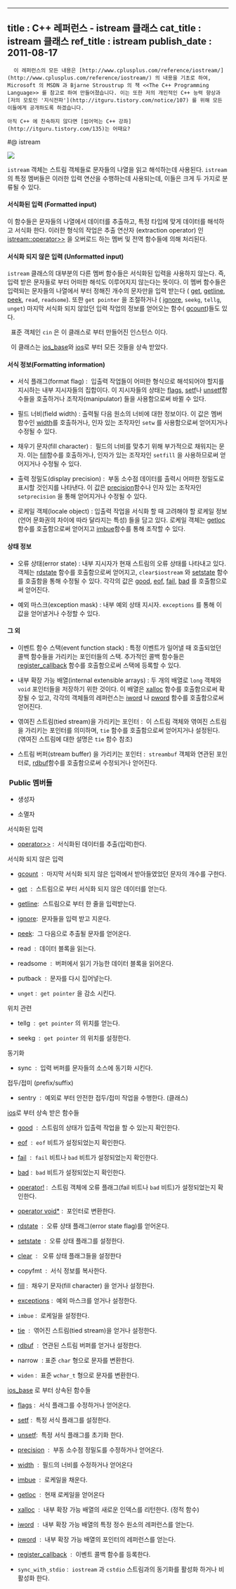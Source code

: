 ----------------
title : C++ 레퍼런스 - istream 클래스
cat_title :  istream 클래스
ref_title : istream
publish_date : 2011-08-17
--------------


```warning
  이 레퍼런스의 모든 내용은 [http://www.cplusplus.com/reference/iostream/](http://www.cplusplus.com/reference/iostream/) 의 내용을 기초로 하여, Microsoft 의 MSDN 과 Bjarne Stroustrup 의 책 <<The C++ Programming Language>> 를 참고로 하여 만들어졌습니다. 이는 또한 저의 개인적인 C++ 능력 향상과 [저의 모토인 '지식전파'](http://itguru.tistory.com/notice/107) 를 위해 모든 이들에게 공개하도록 하겠습니다.
```

```info
아직 C++ 에 친숙하지 않다면 [씹어먹는 C++ 강좌](http://itguru.tistory.com/135)는 어때요?
```

#@ istream

![](http://img1.daumcdn.net/thumb/R1920x0/?fname=http%3A%2F%2Fcfile22.uf.tistory.com%2Fimage%2F195A313C509A45B20CA82E)

`istream` 객체는 스트림 객체들로 문자들의 나열을 읽고 해석하는데 사용된다. `istream` 의 특정 멤버들은 이러한 입력 연산을 수행하는데 사용되는데, 이들은 크게 두 가지로 분류될 수 있다.

#### 서식화된 입력 (Formatted input)

이 함수들은 문자들의 나열에서 데이터를 추출하고, 특정 타입에 맞게 데이터를 해석하고 서식화 한다. 이러한 형식의 작업은 추출 연산자 (extraction operator) 인 
 [istream::operator>>](http://itguru.tistory.com/147) 을 오버로드 하는 멤버 및 전역 함수들에 의해 처리된다.

#### 서식화 되지 않은 입력 (Unformatted input)


`istream` 클래스의 대부분의 다른 멤버 함수들은 서식화된 입력을 사용하지 않는다. 즉, 입력 받은 문자들로 부터 어떠한 해석도 이루어지지 않는다는 뜻이다. 이 멤버 함수들은 입력되는 문자들의 나열에서 부터 정해진 개수의 문자만을 입력 받는다 (
 [get](http://itguru.tistory.com/191), 
 [getline](http://itguru.tistory.com/149), 
 [peek](http://itguru.tistory.com/194), `read`, `readsome`). 또한 `get pointer` 을 조절하거나 (
 [ignore](http://itguru.tistory.com/193), `seekg`, `tellg`, `unget`) 마지막 서식화 되지 않았던 입력 작업의 정보를 얻어오는 함수(
 [gcount](http://itguru.tistory.com/192))들도 있다.


  표준 객체인 `cin` 은 이 클래스로 부터 만들어진 인스턴스 이다.

  이 클래스는 [ios_base](http://itguru.tistory.com/144)와 [ios](http://itguru.tistory.com/145)로 부터 모든 것들을 상속 받았다.

#### 서식 정보(Formatting information)


* 서식 플래그(format flag) :  입출력 작업들이 어떠한 형식으로 해석되어야 할지를 지시하는 내부 지시자들의 집합이다. 이 지시자들의 상태는
 [flags](http://itguru.tistory.com/153),
 [setf](http://itguru.tistory.com/155)나
 [unsetf](http://itguru.tistory.com/156)함수들을 호출하거나 조작자(manipulator) 들을 사용함으로써 바뀔 수 있다.



* 필드 너비(field width) : 출력될 다음 원소의 너비에 대한 정보이다. 이 값은 멤버 함수인
 [width](http://itguru.tistory.com/152)를 호출하거나, 인자 있는 조작자인 `setw` 를 사용함으로써 얻어지거나 수정될 수 있다.



* 채우기 문자(fill character)
:  필드의 너비를 맞추기 위해 부가적으로 채워지는 문자. 이는
 [fill](http://itguru.tistory.com/181)함수를 호출하거나, 인자가 있는 조작자인 `setfill` 을 사용하므로써 얻어지거나 수정될 수 있다.

* 출력 정밀도(display precision) :  부동 소수점 데이터를 출력시 어떠한 정밀도로 표시할 것인지를 나타낸다. 이 값은
 [precision](http://itguru.tistory.com/157)함수나 인자 있는 조작자인 `setprecision` 을 통해 얻어지거나 수정될 수 있다.

* 로케일 객체(locale object) : 입출력 작업을 서식화 할 때 고려해야 할 로케일 정보(언어 문화권의 차이에 따라 달라지는 특성) 들을 담고 있다. 로케일 객체는
 [getloc](http://itguru.tistory.com/160)함수를 호출함으로써 얻어지고
 [imbue](http://itguru.tistory.com/158)함수를 통해 조작할 수 있다.




#### 상태 정보


* 오류 상태(error state) : 내부 지시자가 현재 스트림의 오류 상태를 나타내고 있다. 객체는
 [rdstate](http://itguru.tistory.com/171) 함수를 호출함으로써 얻어지고, `clear$iostream` 와
 [setstate](http://itguru.tistory.com/179) 함수를 호출함을 통해 수정될 수 있다. 각각의 값은
 [good](http://itguru.tistory.com/164), 
 [eof](http://itguru.tistory.com/167), 
 [fail](http://itguru.tistory.com/165), 
 [bad](http://itguru.tistory.com/166) 를 호출함으로써 얻어진다.



* 예외 마스크(exception mask) : 내부 예외 상태 지시자. `exceptions` 를 통해 이 값을 얻어낼거나 수정할 수 있다.




#### 그 외


* 이벤트 함수 스택(event function stack) : 특정 이벤트가 일어낼 때 호출되었던 콜백 함수들을 가리키는 포인터들의 스택. 추가적인 콜백 함수들은
 [register_callback](http://itguru.tistory.com/159) 함수를 호출함으로써 스택에 등록할 수 있다.

* 내부 확장 가능 배열(internal extensible arrays) : 두 개의 배열로 `long` 객체와 `void` 포인터들을 저장하기 위한 것이다. 이 배열은 [xalloc](http://itguru.tistory.com/162) 함수를 호출함으로써 확장될 수 있고, 각각의 객체들의 레퍼런스는 [iword](http://itguru.tistory.com/161) 나 [pword](http://itguru.tistory.com/163) 함수를 호출함으로써 얻어진다.



* 엮여진 스트림(tied stream)을 가리키는 포인터 :  이 스트림 객체와 엮여진 스트림을 가리키는 포인터를 의미하며, `tie` 함수를 호출함으로써 얻어지거나 설정된다.  (엮여진 스트림에 대한 설명은 `tie` 함수 참조)



* 스트림 버퍼(stream buffer) 을 가리키는 포인터 :  `streambuf` 객체와 연관된 포인터로, [rdbuf](http://itguru.tistory.com/182)함수를 호출함으로써 수정되거나 얻어진다.






###  Public 멤버들


* 생성자

* 소멸자


서식화된 입력


*  [operator>>](http://itguru.tistory.com/147) :  서식화된 데이터를 추출(입력)한다.




서식화 되지 않은 입력


*  [gcount](http://itguru.tistory.com/192)  :  마지막 서식화 되지 않은 입력에서 받아들였었던 문자의 개수를 구한다.

*  [get](http://itguru.tistory.com/191)  :  스트림으로 부터 서식화 되지 않은 데이터를 얻는다.

*  [getline](http://itguru.tistory.com/149):  스트림으로 부터 한 줄을 입력받는다.

*  [ignore](http://itguru.tistory.com/193):  문자들을 입력 받고 지운다.

*  [peek](http://itguru.tistory.com/194):  그 다음으로 추출될 문자를 얻어온다.

* read  :  데이터 블록을 읽는다.

* readsome  :  버퍼에서 읽기 가능한 데이터 블록을 읽어온다.

* putback  :  문자를 다시 집어넣는다.


* `unget` :  `get pointer` 을 감소 시킨다.


위치 관련


* tellg  :  `get pointer` 의 위치를 얻는다.

* seekg  :  `get pointer` 의 위치를 설정한다.


동기화

* sync  :  입력 버퍼를 문자들의 소스에 동기화 시킨다.




접두/접미 (prefix/suffix)

* sentry  :  예외로 부터 안전한 접두/접미 작업을 수행한다. (클래스)


 [ios](http://itguru.tistory.com/145)로 부터 상속 받은 함수들


*  [good](http://itguru.tistory.com/164)  :  스트림의 상태가 입출력 작업을 할 수 있는지 확인한다.

*  [eof](http://itguru.tistory.com/167)  :  `eof` 비트가 설정되었는지 확인한다.

*  [fail](http://itguru.tistory.com/165)  :  `fail` 비트나 `bad` 비트가 설정되었는지 확인한다.

*  [bad](http://itguru.tistory.com/166) :  `bad` 비트가 설정되었는지 확인한다.

*  [operator!](http://itguru.tistory.com/168) :  스트림 객체에 오류 플래그(fail 비트나 `bad` 비트)가 설정되었는지 확인한다.

*  [operator void*](http://itguru.tistory.com/170) :  포인터로 변환한다.

*  [rdstate](http://itguru.tistory.com/171)  :  오류 상태 플래그(error state flag)를 얻어온다.

*  [setstate](http://itguru.tistory.com/179)  :  오류 상태 플래그를 설정한다.

*  [clear](http://itguru.tistory.com/180)  :   오류 상태 플래그들을 설정한다

* copyfmt  :  서식 정보를 복사한다.

*  [fill](http://itguru.tistory.com/181) :  채우기 문자(fill character) 을 얻거나 설정한다.

*  [exceptions](http://itguru.tistory.com/150) :  예외 마스크를 얻거나 설정한다.

* `imbue` :  로케일을 설정한다.



*  [tie](http://itguru.tistory.com/190)  :  엮어진 스트림(tied stream)을 얻거나 설정한다.



*  [rdbuf](http://itguru.tistory.com/182)  :  연관된 스트림 버퍼를 얻거나 설정한다.

* narrow  : 표준 `char` 형으로 문자를 변환한다.

* `widen` :  표준 `wchar_t` 형으로 문자를 변환한다.


 [ios_base](http://itguru.tistory.com/144) 로 부터 상속된 함수들


*  [flags](http://itguru.tistory.com/153) :  서식 플래그를 수정하거나 얻어온다.

*  [setf](http://itguru.tistory.com/155) :  특정 서식 플래그를 설정한다.



*  [unsetf](http://itguru.tistory.com/156):  특정 서식 플래그를 초기화 한다.



*  [precision](http://itguru.tistory.com/157)  :  부동 소수점 정밀도를 수정하거나 얻어온다.



*  [width](http://itguru.tistory.com/152)  :  필드의 너비를 수정하거나 얻어온다

*  [imbue](http://itguru.tistory.com/158)  :  로케일을 채운다.

*  [getloc](http://itguru.tistory.com/160)  :  현재 로케일을 얻어온다

*  [xalloc](http://itguru.tistory.com/162)  :  내부 확장 가능 배열의 새로운 인덱스를 리턴한다. (정적 함수)

*  [iword](http://itguru.tistory.com/161)  :  내부 확장 가능 배열의 특정 정수 원소의 레퍼런스를 얻는다.

*  [pword](http://itguru.tistory.com/163)  :  내부 확장 가능 배열의 포인터의 레퍼런스를 얻는다.

*  [register_callback](http://itguru.tistory.com/159)  :  이벤트 콜백 함수를 등록한다.

* `sync_with_stdio` :  `iostream` 과 `cstdio` 스트림과의 동기화를 활성화 하거나 비활성화 한다.